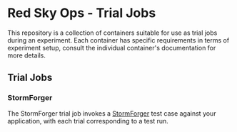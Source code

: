 # Red Sky Ops - Trial Jobs

This repository is a collection of containers suitable for use as trial jobs during an experiment. Each container has specific requirements in terms of experiment setup, consult the individual container's documentation for more details.

## Trial Jobs

### StormForger

The StormForger trial job invokes a [StormForger](https://stormforger.com/) test case against your application, with each trial corresponding to a test run.
